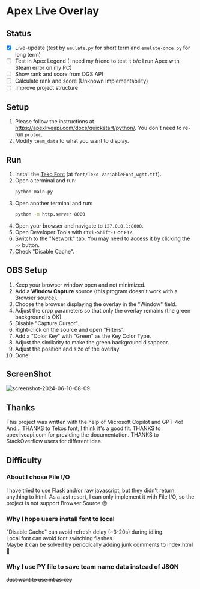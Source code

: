 # Apex Live Overlay

## Status
- [x] Live-update (test by `emulate.py` for short term and `emulate-once.py` for long term)
- [ ] Test in Apex Legend (I need my friend to test it b/c I run Apex with Steam error on my PC)
- [ ] Show rank and score from DGS API
- [ ] Calculate rank and score (Unknown Implementability)
- [ ] Improve project structure

## Setup

1. Please follow the instructions at <https://apexliveapi.com/docs/quickstart/python/>.  You don't need to re-run `protoc`.  
2. Modify `team_data` to what you want to display.  

## Run

1. Install the [Teko Font](https://fonts.google.com/specimen/Teko) (at `font/Teko-VariableFont_wght.ttf`).
2. Open a terminal and run:
    ```bash
    python main.py
    ```
3. Open another terminal and run:
    ```bash
    python -m http.server 8000
    ```
4. Open your browser and navigate to `127.0.0.1:8000`.
5. Open Developer Tools with `Ctrl-Shift-I` or `F12`.
6. Switch to the "Network" tab. You may need to access it by clicking the `>>` button.
7. Check "Disable Cache".

## OBS Setup

1. Keep your browser window open and not minimized.
2. Add a **Window Capture** source (this program doesn't work with a Browser source).
3. Choose the browser displaying the overlay in the "Window" field.
4. Adjust the crop parameters so that only the overlay remains (the green background is OK).
5. Disable "Capture Cursor".
6. Right-click on the source and open "Filters".
7. Add a "Color Key" with "Green" as the Key Color Type.
8. Adjust the similarity to make the green background disappear.
9. Adjust the position and size of the overlay.
10. Done!

## ScreenShot
![screenshot-2024-06-10-08-09](https://github.com/YuevUwU/apex-live-overlay/assets/96368079/e697dccf-1d3e-4522-a2a7-da5bfe57d327)

## Thanks
This project was written with the help of Microsoft Copilot and GPT-4o! And...
THANKS to Tekos font, I think it's a good fit.
THANKS to apexliveapi.com for providing the documentation.
THANKS to StackOverflow users for different idea.

## Difficulty

### About I chose File I/O
I have tried to use Flask and/or raw javascript, but they didn't return anything to html.
As a last resort, I can only implement it with File I/O, so the project is not support Browser Source :persevere:

### Why I hope users install font to local
"Disable Cache" can avoid refresh delay (~3-20s) during idling.  
Local font can avoid font switching flashes.  
Maybe it can be solved by periodically adding junk comments to index.html :thinking:  

### Why I use PY file to save team name data instead of JSON
~~Just want to use int as key~~
